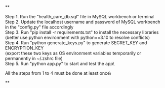 **

Step 1. Run the "health_care_db.sql" file in MySQL workbench or terminal\
Step 2. Update the localhost username and password of MySQL workbench in the "config.py" file accordingly\
Step 3. Run "pip install -r requirements.txt" to install the necessary libraries\
(better use python environment with python==3.10 to resolve conflicts)\
Step 4. Run "python generate_keys.py" to generate SECRET_KEY and ENCRYPTION_KEY\
(export these two keys as OS environment variables temporarily or permanently in ~/.zshrc file)\
Step 5. Run "python app.py" to start and test the app\

All the steps from 1 to 4 must be done at least once\

**
